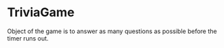# TriviaGame
Object of the game is to answer as many questions as possible before the timer runs out.
